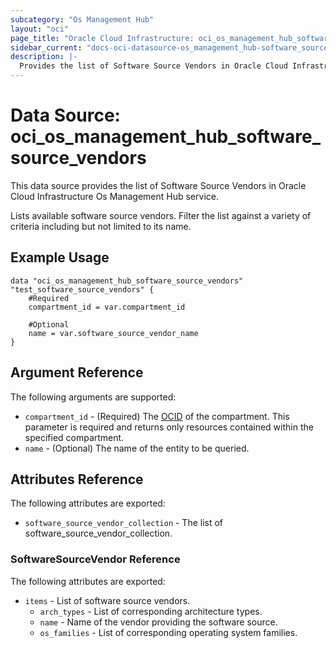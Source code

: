 ```yaml
---
subcategory: "Os Management Hub"
layout: "oci"
page_title: "Oracle Cloud Infrastructure: oci_os_management_hub_software_source_vendors"
sidebar_current: "docs-oci-datasource-os_management_hub-software_source_vendors"
description: |-
  Provides the list of Software Source Vendors in Oracle Cloud Infrastructure Os Management Hub service
---
```


# Data Source: oci_os_management_hub_software_source_vendors
This data source provides the list of Software Source Vendors in Oracle Cloud Infrastructure Os Management Hub service.

Lists available software source vendors. Filter the list against a variety of criteria including but not limited
to its name.


## Example Usage

```hcl
data "oci_os_management_hub_software_source_vendors" "test_software_source_vendors" {
	#Required
	compartment_id = var.compartment_id

	#Optional
	name = var.software_source_vendor_name
}
```

## Argument Reference

The following arguments are supported:

* `compartment_id` - (Required) The [OCID](https://docs.cloud.oracle.com/iaas/Content/General/Concepts/identifiers.htm) of the compartment. This parameter is required and returns only resources contained within the specified compartment.
* `name` - (Optional) The name of the entity to be queried.


## Attributes Reference

The following attributes are exported:

* `software_source_vendor_collection` - The list of software_source_vendor_collection.

### SoftwareSourceVendor Reference

The following attributes are exported:

* `items` - List of software source vendors.
	* `arch_types` - List of corresponding architecture types.
	* `name` - Name of the vendor providing the software source.
	* `os_families` - List of corresponding operating system families.

